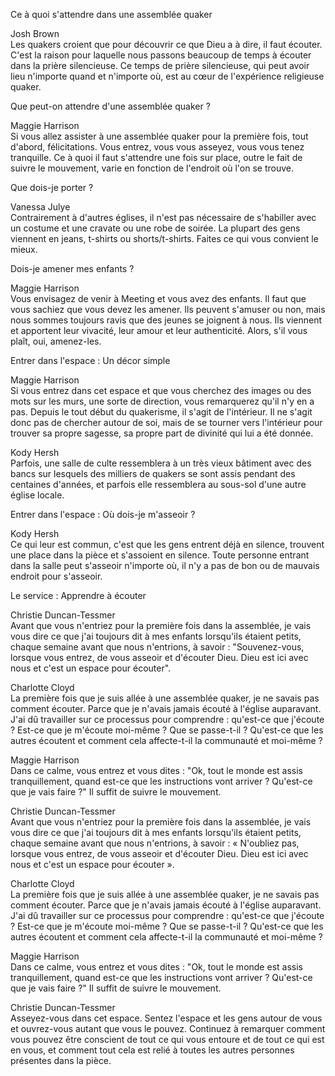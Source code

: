 Ce à quoi s'attendre dans une assemblée quaker

Josh Brown  
Les quakers croient que pour découvrir ce que Dieu a à dire, il faut écouter. C'est la raison pour laquelle nous passons beaucoup de temps à écouter dans la prière silencieuse. Ce temps de prière silencieuse, qui peut avoir lieu n'importe quand et n'importe où, est au cœur de l'expérience religieuse quaker.

Que peut-on attendre d'une assemblée quaker ?

Maggie Harrison  
Si vous allez assister à une assemblée quaker pour la première fois, tout d'abord, félicitations. Vous entrez, vous vous asseyez, vous vous tenez tranquille. Ce à quoi il faut s'attendre une fois sur place, outre le fait de suivre le mouvement, varie en fonction de l'endroit où l'on se trouve.

Que dois-je porter ?

Vanessa Julye  
Contrairement à d'autres églises, il n'est pas nécessaire de s'habiller avec un costume et une cravate ou une robe de soirée. La plupart des gens viennent en jeans, t-shirts ou shorts/t-shirts. Faites ce qui vous convient le mieux. 

Dois-je amener mes enfants ?

Maggie Harrison  
Vous envisagez de venir à Meeting et vous avez des enfants. Il faut que vous sachiez que vous devez les amener. Ils peuvent s'amuser ou non, mais nous sommes toujours ravis que des jeunes se joignent à nous. Ils viennent et apportent leur vivacité, leur amour et leur authenticité. Alors, s'il vous plaît, oui, amenez-les.

Entrer dans l'espace : Un décor simple

Maggie Harrison  
Si vous entrez dans cet espace et que vous cherchez des images ou des mots sur les murs, une sorte de direction, vous remarquerez qu'il n'y en a pas. Depuis le tout début du quakerisme, il s'agit de l'intérieur. Il ne s'agit donc pas de chercher autour de soi, mais de se tourner vers l'intérieur pour trouver sa propre sagesse, sa propre part de divinité qui lui a été donnée.

Kody Hersh  
Parfois, une salle de culte ressemblera à un très vieux bâtiment avec des bancs sur lesquels des milliers de quakers se sont assis pendant des centaines d'années, et parfois elle ressemblera au sous-sol d'une autre église locale.

Entrer dans l'espace : Où dois-je m'asseoir ?

Kody Hersh  
Ce qui leur est commun, c'est que les gens entrent déjà en silence, trouvent une place dans la pièce et s'assoient en silence. Toute personne entrant dans la salle peut s'asseoir n'importe où, il n'y a pas de bon ou de mauvais endroit pour s'asseoir.

Le service : Apprendre à écouter

Christie Duncan-Tessmer  
Avant que vous n'entriez pour la première fois dans la assemblée, je vais vous dire ce que j'ai toujours dit à mes enfants lorsqu'ils étaient petits, chaque semaine avant que nous n'entrions, à savoir : "Souvenez-vous, lorsque vous entrez, de vous asseoir et d'écouter Dieu. Dieu est ici avec nous et c'est un espace pour écouter".

Charlotte Cloyd  
La première fois que je suis allée à une assemblée quaker, je ne savais pas comment écouter. Parce que je n'avais jamais écouté à l'église auparavant. J'ai dû travailler sur ce processus pour comprendre : qu'est-ce que j'écoute ? Est-ce que je m'écoute moi-même ? Que se passe-t-il ? Qu'est-ce que les autres écoutent et comment cela affecte-t-il la communauté et moi-même ?

Maggie Harrison  
Dans ce calme, vous entrez et vous dites : "Ok, tout le monde est assis tranquillement, quand est-ce que les instructions vont arriver ? Qu'est-ce que je vais faire ?" Il suffit de suivre le mouvement.

Christie Duncan-Tessmer  
Avant que vous n'entriez pour la première fois dans la assemblée, je vais vous dire ce que j'ai toujours dit à mes enfants lorsqu'ils étaient petits, chaque semaine avant que nous n'entrions, à savoir : « N'oubliez pas, lorsque vous entrez, de vous asseoir et d'écouter Dieu. Dieu est ici avec nous et c'est un espace pour écouter ».

Charlotte Cloyd  
La première fois que je suis allée à une assemblée quaker, je ne savais pas comment écouter. Parce que je n'avais jamais écouté à l'église auparavant. J'ai dû travailler sur ce processus pour comprendre : qu'est-ce que j'écoute ? Est-ce que je m'écoute moi-même ? Que se passe-t-il ? Qu'est-ce que les autres écoutent et comment cela affecte-t-il la communauté et moi-même ?

Maggie Harrison  
Dans ce calme, vous entrez et vous dites : "Ok, tout le monde est assis tranquillement, quand est-ce que les instructions vont arriver ? Qu'est-ce que je vais faire ?" Il suffit de suivre le mouvement.

Christie Duncan-Tessmer  
Asseyez-vous dans cet espace. Sentez l'espace et les gens autour de vous et ouvrez-vous autant que vous le pouvez. Continuez à remarquer comment vous pouvez être conscient de tout ce qui vous entoure et de tout ce qui est en vous, et comment tout cela est relié à toutes les autres personnes présentes dans la pièce.
